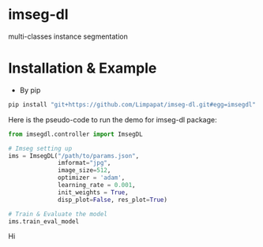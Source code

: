 # imseg-dl
multi-classes instance segmentation

# Installation & Example
- By pip
```bash
pip install "git+https://github.com/Limpapat/imseg-dl.git#egg=imsegdl"
```
Here is the pseudo-code to run the demo for imseg-dl package:
```python
from imsegdl.controller import ImsegDL

# Imseg setting up
ims = ImsegDL("/path/to/params.json",
              imformat="jpg",
              image_size=512,
              optimizer = 'adam',
              learning_rate = 0.001,
              init_weights = True,
              disp_plot=False, res_plot=True)

# Train & Evaluate the model
ims.train_eval_model
```

Hi 